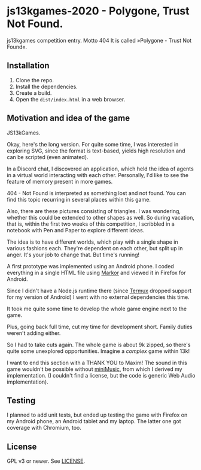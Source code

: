 # js13kgames-2020 - Polygone, Trust Not Found.

js13kgames competition entry. Motto 404
It is called »Polygone - Trust Not Found«.

## Installation

1. Clone the repo.
2. Install the dependencies.
3. Create a build.
4. Open the `dist/index.html` in a web browser.

## Motivation and idea of the game

JS13kGames.

Okay, here's the long version.
For quite some time, I was interested in exploring SVG, since the format is
text-based, yields high resolution and can be scripted (even animated).

In a Discord chat, I discovered an application, which held the idea of agents
in a virtual world interacting with each other. Personally, I'd like to see
the feature of memory present in more games.

404 - Not Found is interpreted as something lost and not found.
You can find this topic recurring in several places within this game.

Also, there are these pictures consisting of triangles. I was wondering,
whether this could be extended to other shapes as well.
So during vacation, that is, within the first two weeks of this competition,
I scribbled in a notebook with Pen and Paper to explore different ideas.

The idea is to have different worlds, which play with a single shape in
various fashions each. They're dependent on each other, but split up in anger.
It's your job to change that. But time's running!

A first prototype was implemented using an Android phone.
I coded everything in a single HTML file using [Markor][markor] and viewed it
in Firefox for Android.

Since I didn't have a Node.js runtime there (since [Termux][termux] dropped
support for my version of Android) I went with no external dependencies this
time.

It took me quite some time to develop the whole game engine next to the game.

Plus, going back full time, cut my time for development short.
Family duties weren't adding either.

So I had to take cuts again. The whole game is about 9k zipped, so there's 
quite some unexplored opportunities. Imagine a _complex_ game within 13k!

I want to end this section with a THANK YOU to Maxim!
The sound in this game wouldn't be possible without
[miniMusic][MiniMusic], from which I derived my implementation.
(I couldn't find a license, but the code is generic Web Audio implementation).

## Testing

I planned to add unit tests, but ended up testing the game with Firefox on my
Android phone, an Android tablet and my laptop. The latter one got coverage
with Chromium, too.

## License

GPL v3 or newer. See [LICENSE](./LICENSE.txt).

[markor]: https://f-droid.org/en/packages/net.gsantner.markor/
[MiniMusic]: https://github.com/xem/miniMusic
[termux]: https://f-droid.org/en/packages/com.termux/
